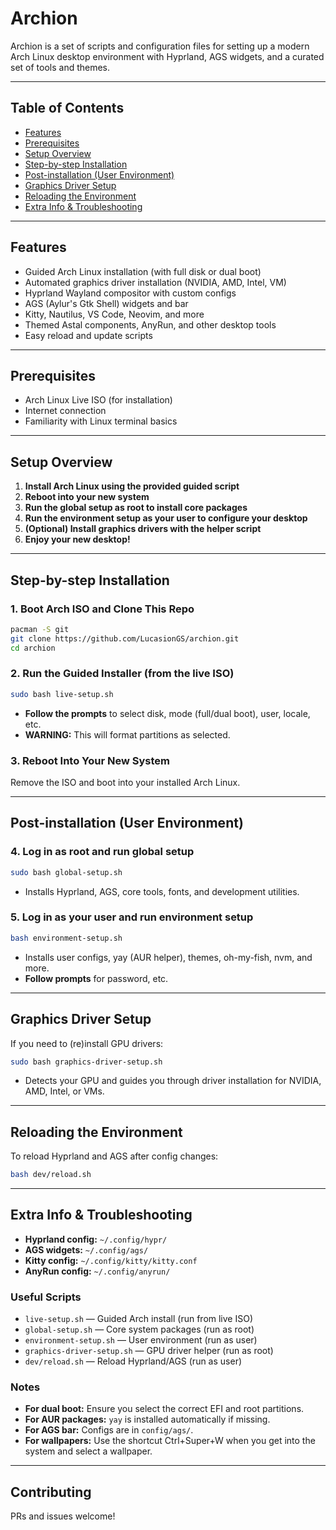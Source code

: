 # Archion

Archion is a set of scripts and configuration files for setting up a modern Arch Linux desktop environment with Hyprland, AGS widgets, and a curated set of tools and themes.

---

## Table of Contents

- [Features](#features)
- [Prerequisites](#prerequisites)
- [Setup Overview](#setup-overview)
- [Step-by-step Installation](#step-by-step-installation)
- [Post-installation (User Environment)](#post-installation-user-environment)
- [Graphics Driver Setup](#graphics-driver-setup)
- [Reloading the Environment](#reloading-the-environment)
- [Extra Info & Troubleshooting](#extra-info--troubleshooting)

---

## Features

- Guided Arch Linux installation (with full disk or dual boot)
- Automated graphics driver installation (NVIDIA, AMD, Intel, VM)
- Hyprland Wayland compositor with custom configs
- AGS (Aylur's Gtk Shell) widgets and bar
- Kitty, Nautilus, VS Code, Neovim, and more
- Themed Astal components, AnyRun, and other desktop tools
- Easy reload and update scripts

---

## Prerequisites

- Arch Linux Live ISO (for installation)
- Internet connection
- Familiarity with Linux terminal basics

---

## Setup Overview

1. **Install Arch Linux using the provided guided script**
2. **Reboot into your new system**
3. **Run the global setup as root to install core packages**
4. **Run the environment setup as your user to configure your desktop**
5. **(Optional) Install graphics drivers with the helper script**
6. **Enjoy your new desktop!**

---

## Step-by-step Installation

### 1. Boot Arch ISO and Clone This Repo

```bash
pacman -S git
git clone https://github.com/LucasionGS/archion.git
cd archion
```

### 2. Run the Guided Installer (from the live ISO)

```bash
sudo bash live-setup.sh
```

- **Follow the prompts** to select disk, mode (full/dual boot), user, locale, etc.
- **WARNING:** This will format partitions as selected.

### 3. Reboot Into Your New System

Remove the ISO and boot into your installed Arch Linux.

---

## Post-installation (User Environment)

### 4. Log in as root and run global setup

```bash
sudo bash global-setup.sh
```

- Installs Hyprland, AGS, core tools, fonts, and development utilities.

### 5. Log in as your user and run environment setup

```bash
bash environment-setup.sh
```

- Installs user configs, yay (AUR helper), themes, oh-my-fish, nvm, and more.
- **Follow prompts** for password, etc.

---

## Graphics Driver Setup

If you need to (re)install GPU drivers:

```bash
sudo bash graphics-driver-setup.sh
```

- Detects your GPU and guides you through driver installation for NVIDIA, AMD, Intel, or VMs.

---

## Reloading the Environment

To reload Hyprland and AGS after config changes:

```bash
bash dev/reload.sh
```

---

## Extra Info & Troubleshooting

- **Hyprland config:** `~/.config/hypr/`
- **AGS widgets:** `~/.config/ags/`
- **Kitty config:** `~/.config/kitty/kitty.conf`
- **AnyRun config:** `~/.config/anyrun/`

### Useful Scripts

- `live-setup.sh` — Guided Arch install (run from live ISO)
- `global-setup.sh` — Core system packages (run as root)
- `environment-setup.sh` — User environment (run as user)
- `graphics-driver-setup.sh` — GPU driver helper (run as root)
- `dev/reload.sh` — Reload Hyprland/AGS (run as user)

### Notes

- **For dual boot:** Ensure you select the correct EFI and root partitions.
- **For AUR packages:** `yay` is installed automatically if missing.
- **For AGS bar:** Configs are in `config/ags/`.
- **For wallpapers:** Use the shortcut Ctrl+Super+W when you get into the system and select a wallpaper.

---

## Contributing

PRs and issues welcome!
